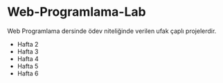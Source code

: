 # Web-Programlama-Lab

Web Programlama dersinde ödev niteliğinde verilen ufak çaplı projelerdir.

- Hafta 2 
- Hafta 3 
- Hafta 4 
- Hafta 5 
- Hafta 6
